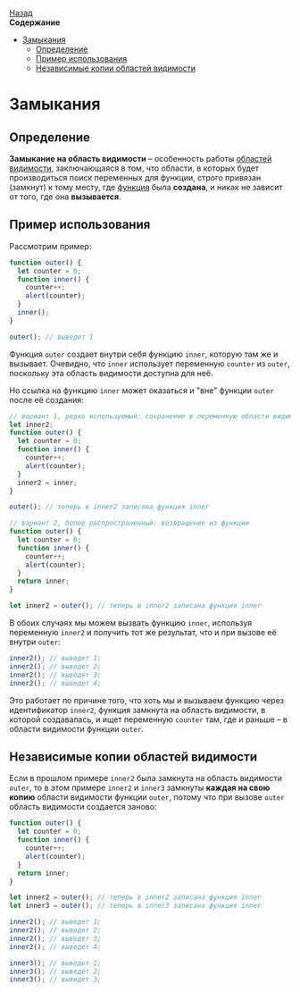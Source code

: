 <!-- START doctoc generated TOC please keep comment here to allow auto update -->
<!-- DON'T EDIT THIS SECTION, INSTEAD RE-RUN doctoc TO UPDATE -->
[Назад](README.md)<br />**Содержание**

- [Замыкания](#%D0%B7%D0%B0%D0%BC%D1%8B%D0%BA%D0%B0%D0%BD%D0%B8%D1%8F)
  - [Определение](#%D0%BE%D0%BF%D1%80%D0%B5%D0%B4%D0%B5%D0%BB%D0%B5%D0%BD%D0%B8%D0%B5)
  - [Пример использования](#%D0%BF%D1%80%D0%B8%D0%BC%D0%B5%D1%80-%D0%B8%D1%81%D0%BF%D0%BE%D0%BB%D1%8C%D0%B7%D0%BE%D0%B2%D0%B0%D0%BD%D0%B8%D1%8F)
  - [Независимые копии областей видимости](#%D0%BD%D0%B5%D0%B7%D0%B0%D0%B2%D0%B8%D1%81%D0%B8%D0%BC%D1%8B%D0%B5-%D0%BA%D0%BE%D0%BF%D0%B8%D0%B8-%D0%BE%D0%B1%D0%BB%D0%B0%D1%81%D1%82%D0%B5%D0%B9-%D0%B2%D0%B8%D0%B4%D0%B8%D0%BC%D0%BE%D1%81%D1%82%D0%B8)

<!-- END doctoc generated TOC please keep comment here to allow auto update -->

# Замыкания

## Определение

**Замыкание на область видимости** – особенность работы [областей видимости](scope.md), заключающаяся в том, что области, в которых будет производиться поиск переменных для функции, строго привязан (замкнут) к тому месту, где [функция](functions.md) была **создана**, и никак не зависит от того, где она **вызывается**.

## Пример использования

Рассмотрим пример:

```javascript
function outer() {
  let counter = 0;
  function inner() {
    counter++;
    alert(counter);
  }
  inner();
}

outer(); // выведет 1
```

Функция `outer` создает внутри себя функцию `inner`, которую там же и вызывает. Очевидно, что `inner` использует переменную `counter` из `outer`, поскольку эта область видимости доступна для неё.

Но ссылка на функцию `inner` может оказаться и "вне" функции `outer` после её создания:

```javascript
// вариант 1, редко используемый: сохранение в переменную области видимости выше
let inner2;
function outer() {
  let counter = 0;
  function inner() {
    counter++;
    alert(counter);
  }
  inner2 = inner;
}

outer(); // теперь в inner2 записана функция inner
```

```javascript
// вариант 2, более распространенный: возвращение из функции
function outer() {
  let counter = 0;
  function inner() {
    counter++;
    alert(counter);
  }
  return inner;
}

let inner2 = outer(); // теперь в inner2 записана функция inner
```

В обоих случаях мы можем вызвать функцию `inner`, используя переменную `inner2` и получить тот же результат, что и при вызове её внутри `outer`:

```javascript
inner2(); // выведет 1;
inner2(); // выведет 2;
inner2(); // выведет 3;
inner2(); // выведет 4;
```

Это работает по причине того, что хоть мы и вызываем функцию через идентификатор `inner2`, функция замкнута на область видимости, в которой создавалась, и ищет переменную `counter` там, где и раньше – в области видимости функции `outer`.

##  Независимые копии областей видимости

Если в прошлом примере `inner2` была замкнута на область видимости `outer`, то в этом примере `inner2` и `inner3` замкнуты **каждая на свою копию** области видимости функции `outer`, потому что при вызове `outer` область видимости создается заново: 

```javascript
function outer() {
  let counter = 0;
  function inner() {
    counter++;
    alert(counter);
  }
  return inner;
}

let inner2 = outer(); // теперь в inner2 записана функция inner
let inner3 = outer(); // теперь в inner3 записана функция inner
```

```javascript
inner2(); // выведет 1;
inner2(); // выведет 2;
inner2(); // выведет 3;
inner2(); // выведет 4;

inner3(); // выведет 1;
inner3(); // выведет 2;
inner3(); // выведет 3;
```

